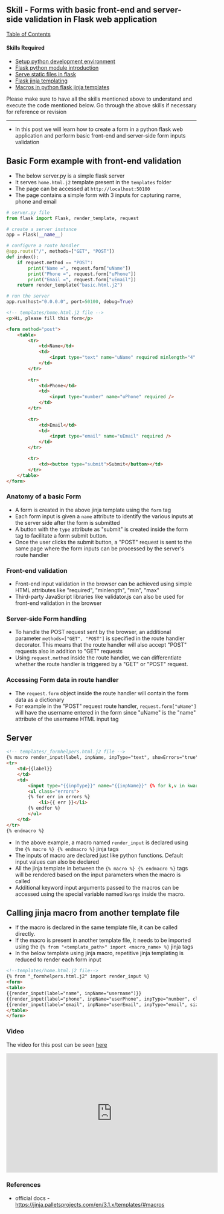 ## Skill - Forms with basic front-end and server-side validation in Flask web application

[Table of Contents](https://nagasudhir.blogspot.com/2020/04/taming-python-table-of-contents.html)

#### Skills Required
* [Setup python development environment](https://nagasudhir.blogspot.com/2020/04/setup-python-development-environment_14.html)
* [Flask python module introduction](https://nagasudhir.blogspot.com/2022/04/flask-python-module-introduction-for.html)
* [Serve static files in flask](https://nagasudhir.blogspot.com/2022/04/serve-static-files-in-flask.html)
* [Flask jinja templating](https://nagasudhir.blogspot.com/2022/04/jinja-templates-in-flask.html)
* [Macros in python flask jinja templates](https://nagasudhir.blogspot.com/2022/05/macros-in-python-flask-jinja-templates.html)

Please make sure to have all the skills mentioned above to understand and execute the code mentioned below. Go through the above skills if necessary for reference or revision

<hr/>

* In this post we will learn how to create a form in a python flask web application and perform basic front-end and server-side form inputs validation

## Basic Form example with front-end validation
* The below server.py is a simple flask server
* It serves `home.html.j2` template present in the `templates` folder
* The page can be accessed at `http://localhost:50100`
* The page contains a simple form with 3 inputs for capturing name, phone and email
```py
# server.py file
from flask import Flask, render_template, request

# create a server instance
app = Flask(__name__)

# configure a route handler
@app.route("/", methods=["GET", "POST"])
def index():
    if request.method == "POST":
        print("Name =", request.form["uName"])
        print("Phone =", request.form["uPhone"])
        print("Email =", request.form["uEmail"])
    return render_template("basic.html.j2")

# run the server
app.run(host="0.0.0.0", port=50100, debug=True)
```

```html
<!-- templates/home.html.j2 file -->
<p>Hi, please fill this form</p>

<form method="post">
    <table>
        <tr>
            <td>Name</td>
            <td>
                <input type="text" name="uName" required minlength="4" />
            </td>
        </tr>
        
        <tr>
            <td>Phone</td>
            <td>
                <input type="number" name="uPhone" required />
            </td>
        </tr>
        
        <tr>
            <td>Email</td>
            <td>
                <input type="email" name="uEmail" required />
            </td>
        </tr>

        <tr>
            <td><button type="submit">Submit</button></td>
        </tr>
    </table>
</form>
```

### Anatomy of a basic Form 
* A form is created in the above jinja template using the `form` tag
* Each form input is given a `name` attribute to identify the various inputs at the server side after the form is submitted
* A button with the `type` attribute as "submit" is created inside the form tag to facilitate a form submit button.
* Once the user clicks the submit button, a "POST" request is sent to the same page where the form inputs can be processed by the server's route handler

### Front-end validation
* Front-end input validation in the browser can be achieved using simple HTML attributes like "required", "minlength", "min", "max"
* Third-party JavaScript libraries like validator.js can also be used for front-end validation in the browser

### Server-side Form handling
* To handle the POST request sent by the browser, an additional parameter `methods=["GET", "POST"]` is specified in the route handler decorator. This means that the route handler will also accept "POST" requests also in addition to "GET" requests
* Using `request.method` inside the route handler, we can differentiate whether the route handler is triggered by a "GET" or "POST" request.

### Accessing Form data in route handler
* The `request.form` object inside the route handler will contain the form data as a dictionary
* For example in the "POST" request route handler, `request.form["uName"]` will have the username entered in the form since "uName" is the "name" attribute of the username HTML input tag

## Server
```html
<!-- templates/_formhelpers.html.j2 file -->
{% macro render_input(label, inpName, inpType="text", showErrors="true", errors=[]) %}
<tr>
    <td>{{label}}
    </td>
    <td>
        <input type="{{inpType}}" name="{{inpName}}" {% for k,v in kwargs.items() %} {{k}}="{{v}}" {% endfor %} />
        <ul class="errors">
        {% for err in errors %}
            <li>{{ err }}</li>
        {% endfor %}
        </ul>
    </td>
</tr>
{% endmacro %}
```
* In the above example, a macro named `render_input` is declared using the `{% macro %} {% endmacro %}` jinja tags
* The inputs of macro are declared just like python functions. Default input values can also be declared
* All the jinja template in between the `{% macro %} {% endmacro %}` tags will be rendered based on the input parameters when the macro is called
* Additional keyword input arguments passed to the macros can be accessed using the special variable named `kwargs` inside the macro. 

## Calling jinja macro from another template file
* If the macro is declared in the same template file, it can be called directly.
* If the macro is present in another template file, it needs to be imported using the `{% from "<template_path>" import <macro_name> %}` jinja tags
* In the below template using jinja macro, repetitive jinja templating is reduced to render each form input

```html
<!--templates/home.html.j2 file-->
{% from "_formhelpers.html.j2" import render_input %}
<form>
<table>
{{render_input(label="name", inpName="username")}}
{{render_input(label="phone", inpName="userPhone", inpType="number", class="phone")}}
{{render_input(label="email", inpName="userEmail", inpType="email", size=100, class="email")}}
</table>
</form>
```

### Video
The video for this post can be seen [here](https://youtu.be/oq0V3o1DB7M)

<iframe width="560" height="315" src="https://www.youtube.com/embed/oq0V3o1DB7M" title="YouTube video player" frameborder="0" allow="accelerometer; autoplay; clipboard-write; encrypted-media; gyroscope; picture-in-picture" allowfullscreen></iframe>

### References
* official docs - https://jinja.palletsprojects.com/en/3.1.x/templates/#macros
<!--stackedit_data:
eyJoaXN0b3J5IjpbMTU1MjI3MjAyMSwyOTg1MTM4MzgsMTY3NT
Y2MTM1OCwtNzY5MTY4MTc1LC0yMDc1NDc1MzYxLDE5MjY4MTA1
OTQsMjAxNTU3MzEwNiw1MTE0ODY5MjIsLTE4MjgxODkzMjQsLT
E1MjEwNDA1OTZdfQ==
-->